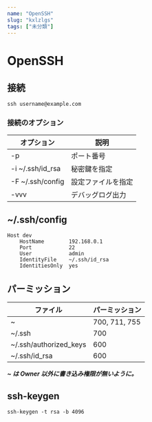 ```yaml
---
name: "OpenSSH"
slug: "kxlzlgs"
tags: ["未分類"]
---
```


# OpenSSH
## 接続

```
ssh username@example.com
```


### 接続のオプション

| オプション | 説明 |
| --- | --- |
| -p | ポート番号 |
| -i ~/.ssh/id_rsa | 秘密鍵を指定 |
| -F ~/.ssh/config | 設定ファイルを指定 |
| -vvv | デバッグログ出力 |

## ~/.ssh/config

```
Host dev
    HostName        192.168.0.1
    Port            22
    User            admin
    IdentityFile    ~/.ssh/id_rsa
    IdentitiesOnly  yes
```


## パーミッション


| ファイル | パーミッション |
| --- | --- |
| ~ | 700, 711, 755 |
| ~/.ssh | 700 |
| ~/.ssh/authorized_keys | 600 |
| ~/.ssh/id_rsa | 600 |

***~ は Owner 以外に書き込み権限が無いように。***


## ssh-keygen

```
ssh-keygen -t rsa -b 4096
```

